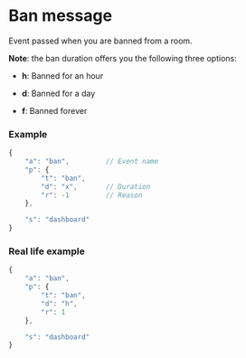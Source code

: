 # Ban message

Event passed when you are banned from a room.

**Note**: the ban duration offers you the following three options:

* **h**: Banned for an hour

* **d**: Banned for a day

* **f**: Banned forever

### Example

```js
{
    "a": "ban",         // Event name
    "p": {
        "t": "ban",
        "d": "x",       // Duration
        "r": -1         // Reason
    },

    "s": "dashboard"
}
```
### Real life example
```js
{
    "a": "ban",
    "p": {
        "t": "ban",
        "d": "h",
        "r": 1
    },

    "s": "dashboard"
}
```

